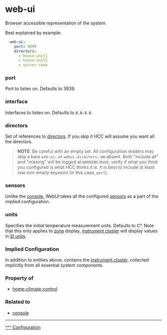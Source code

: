 web-ui
==

Browser accessible representation of the system.

Best explained by example:

```yaml
  web-ui:
    port: 9999
    directors:
      - house-unit1
      - house-unit2
      - server-room
```

### port
Port to listen on. Defaults to 3939.

### interface
Interfaces to listen on. Defaults to `0.0.0.0`.

### directors
Set of references to [directors](./directors.md). If you skip it HCC will assume you want all the directors.

> **NOTE**: Be careful with an empty set. All configuration readers may skip a bare `web-ui:` or `webui.directors:` as absent.
> Both "include all" and "missing" will be logged at `WARNING` level, verify if what you think you configured is what HCC thinks it is.
> It is best to include at least one non-empty keyword (in this case, `port`).

### sensors
Unlike the [console](./console.md#sensors), WebUI takes all the configured [sensors](./sensors-and-switches.md) as a part of the implied configuration.

### units

Specifies the _initial_ temperature measurement units. Defaults to C&deg;. Note that this only applies to [zone](./zones.md) display, [instrument cluster](../instrument-cluster/index.md) will display values in [SI units](https://en.wikipedia.org/wiki/International_System_of_Units).

### Implied Configuration

In addition to entities above, contains the [instrument cluster](../instrument-cluster/index.md), collected implicitly from all essential system components.

### Property of
* [home-climate-control](./home-climate-control.md)

### Related to
* [console](./console.md)

---
[^^^ Configuration](./index.md)

